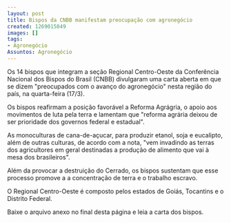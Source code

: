 ```yaml
---
layout: post
title: Bispos da CNBB manifestam preocupação com agronegócio
created: 1269015049
images: []
tags:
- Agronegócio
Assuntos: Agronegócio
---
```

Os 14 bispos que integram a seção Regional Centro-Oeste da Conferência Nacional dos Bispos do Brasil (CNBB) divulgaram uma carta aberta em que se dizem "preocupados com o avanço do agronegócio" nesta região do país, na quarta-feira (17/3).

Os bispos reafirmam a posição favorável a Reforma Agrágria, o apoio aos movimentos de luta pela terra e lamentam que "reforma agrária deixou de ser prioridade dos governos federal e estadual".

As monoculturas de cana-de-açucar, para produzir etanol, soja e eucalipto, além de outras culturas, de acordo com a nota, "vem invadindo as terras dos agricultores em geral destinadas a produção de alimento que vai à mesa dos brasileiros". 

Além da provocar a destruição do Cerrado, os bispos sustentam que esse processo promove a a concentração de terra e o trabalho escravo.

O Regional Centro-Oeste é composto pelos estados de Goiás, Tocantins e o Distrito Federal. 


Baixe o arquivo anexo no final desta página e leia a carta dos bispos.
